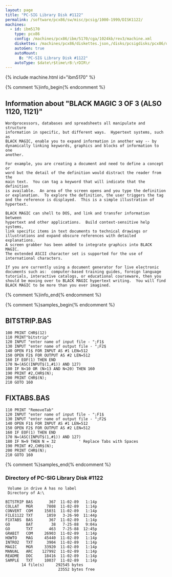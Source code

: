 ```yaml
---
layout: page
title: "PC-SIG Library Disk #1122"
permalink: /software/pcx86/sw/misc/pcsig/1000-1999/DISK1122/
machines:
  - id: ibm5170
    type: pcx86
    config: /machines/pcx86/ibm/5170/cga/1024kb/rev3/machine.xml
    diskettes: /machines/pcx86/diskettes.json,/disks/pcsigdisks/pcx86/diskettes.json
    autoGen: true
    autoMount:
      B: "PC-SIG Library Disk #1122"
    autoType: $date\r$time\rB:\rDIR\r
---
```


{% include machine.html id="ibm5170" %}

{% comment %}info_begin{% endcomment %}

## Information about "BLACK MAGIC 3 OF 3 (ALSO 1120, 1121)"

    Wordprocessors, databases and spreadsheets all manipulate and structure
    information in specific, but different ways.  Hypertext systems, such as
    BLACK MAGIC, enable you to expand information in another way -- by
    dynamically linking keywords, graphics and blocks of information to one
    another.
    
    For example, you are creating a document and need to define a concept or
    word but the detail of the definition would distract the reader from the
    main text.  You can tag a keyword that will indicate that the definition
    is available.  An area of the screen opens and you type the definition
    or explanation.  To explore the definition, the user triggers the tag
    and the reference is displayed.  This is a simple illustration of
    hypertext.
    
    BLACK MAGIC can shell to DOS, and link and transfer information between
    hypertext and other applications.  Build context-sensitive help systems,
    link specific items in text documents to technical drawings or
    illustrations and expand obscure references with detailed explanations.
    A screen grabber has been added to integrate graphics into BLACK MAGIC.
    The extended ASCII character set is supported for the use of
    international characters.
    
    If you are currently using a document generator for live electronic
    documents such as:  computer-based training guides, foreign language
    tutorials, interactive catalogs, or educational courseware, then you
    should be moving over to BLACK MAGIC hypertext writing.  You will find
    BLACK MAGIC to be more than you ever imagined.
{% comment %}info_end{% endcomment %}

{% comment %}samples_begin{% endcomment %}

## BITSTRIP.BAS

```bas
100 PRINT CHR$(12)
110 PRINT"bitstrip"
120 INPUT "enter name of input file - ";F1$
130 INPUT "enter name of output file - ";F2$
140 OPEN F1$ FOR INPUT AS #1 LEN=512
150 OPEN F2$ FOR OUTPUT AS #2 LEN=512
160 IF EOF(1) THEN END
170 N=(ASC(INPUT$(1,#1)) AND 127)
180 IF N<10 OR (N>13 AND N<20) THEN 160
190 PRINT #2,CHR$(N);
200 PRINT CHR$(N);
210 GOTO 160
```

## FIXTABS.BAS

```bas
110 PRINT "RemoveTab"
120 INPUT "enter name of input file - ";F1$
130 INPUT "enter name of output file - ";F2$
140 OPEN F1$ FOR INPUT AS #1 LEN=512
150 OPEN F2$ FOR OUTPUT AS #2 LEN=512
160 IF EOF(1) THEN END
170 N=(ASC(INPUT$(1,#1)) AND 127)
180 IF N=9 THEN N = 32          ' Replace Tabs with Spaces
190 PRINT #2,CHR$(N);
200 PRINT CHR$(N);
210 GOTO 160
```

{% comment %}samples_end{% endcomment %}

### Directory of PC-SIG Library Disk #1122

     Volume in drive A has no label
     Directory of A:\

    BITSTRIP BAS       367  11-02-89   1:14p
    COLLAT   MGR      7808  11-02-89   1:14p
    CONVERT  COM     15031  11-02-89   1:14p
    FILE1122 TXT      1859   3-26-90  11:44p
    FIXTABS  BAS       367  11-02-89   1:14p
    GO       BAT        38   7-25-88   9:04a
    GO       TXT       463   7-25-88  12:45p
    GRABIT   COM     26903  11-02-89   1:14p
    HOWTO    MAG     45440  11-02-89   1:14p
    INTRO2   TXT      3904  11-02-89   1:14p
    MAGIC    MGR     33920  11-02-89   1:14p
    MANUAL   ARC    127992  11-02-89   1:14p
    README   DOC     18416  11-02-89   1:14p
    SAMPLE   TXT     10037  11-02-89   1:14p
           14 file(s)     292545 bytes
                           23552 bytes free
